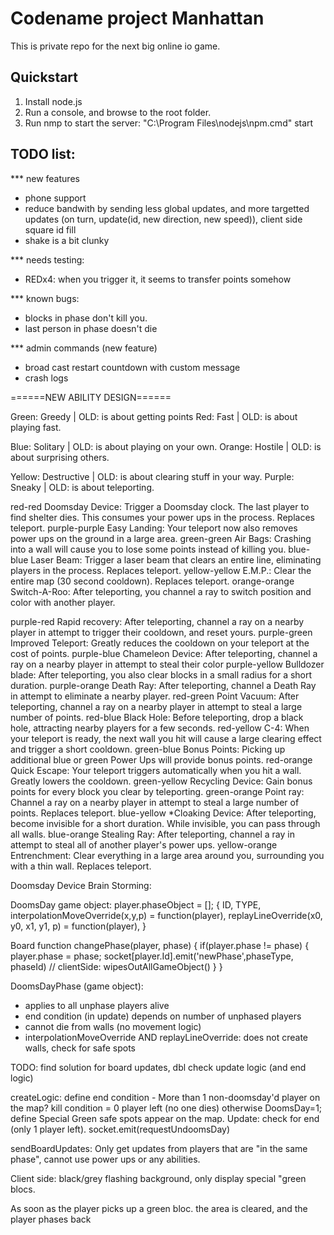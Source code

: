 # Codename project Manhattan

This is private repo for the next big online io game.

## Quickstart

1. Install node.js
2. Run a console, and browse to the root folder.
3. Run nmp to start the server: "C:\Program Files\nodejs\npm.cmd" start

## TODO list:

*** new features
- phone support
- reduce bandwith by sending less global updates, and more targetted updates (on turn, update(id, new direction, new speed)), client side square id fill
- shake is a bit clunky

*** needs testing:
- REDx4: when you trigger it, it seems to transfer points somehow

*** known bugs:
- blocks in phase don't kill you.
- last person in phase doesn't die

*** admin commands (new feature)
- broad cast restart countdown with custom message
- crash logs

======NEW ABILITY DESIGN======

Green:	Greedy		| OLD: is about getting points
Red:	Fast		| OLD: is about playing fast.

Blue:	Solitary	| OLD: is about playing on your own.
Orange:	Hostile		| OLD: is about surprising others.

Yellow: Destructive	| OLD: is about clearing stuff in your way.
Purple: Sneaky		| OLD: is about teleporting.



red-red			Doomsday Device: Trigger a Doomsday clock. The last player to find shelter dies. This consumes your power ups in the process. Replaces teleport.
purple-purple	Easy Landing: Your teleport now also removes power ups on the ground in a large area.
green-green		Air Bags: Crashing into a wall will cause you to lose some points instead of killing you.
blue-blue		Laser Beam: Trigger a laser beam that clears an entire line, eliminating players in the process. Replaces teleport.
yellow-yellow 	E.M.P.: Clear the entire map (30 second cooldown). Replaces teleport.
orange-orange	Switch-A-Roo: After teleporting, you channel a ray to switch position and color with another player.

purple-red		Rapid recovery: After teleporting, channel a ray on a nearby player in attempt to trigger their cooldown, and reset yours.
purple-green	Improved Teleport: Greatly reduces the cooldown on your teleport at the cost of points.
purple-blue		Chameleon Device: After teleporting, channel a ray on a nearby player in attempt to steal their color
purple-yellow	Bulldozer blade: After teleporting, you also clear blocks in a small radius for a short duration.
purple-orange	Death Ray: After teleporting, channel a Death Ray in attempt to eliminate a nearby player.
red-green		Point Vacuum: After teleporting, channel a ray on a nearby player in attempt to steal a large number of points. 
red-blue		Black Hole: Before teleporting, drop a black hole, attracting nearby players for a few seconds.
red-yellow		C-4: When your teleport is ready, the next wall you hit will cause a large clearing effect and trigger a short cooldown.
green-blue		Bonus Points: Picking up additional blue or green Power Ups will provide bonus points.
red-orange		Quick Escape: Your teleport triggers automatically when you hit a wall. Greatly lowers the cooldown. 
green-yellow	Recycling Device: Gain bonus points for every block you clear by teleporting.
green-orange	Point ray: Channel a ray on a nearby player in attempt to steal a large number of points. Replaces teleport.
blue-yellow		*Cloaking Device: After teleporting, become invisible for a short duration. While invisible, you can pass through all walls. 
blue-orange		Stealing Ray: After teleporting, channel a ray in attempt to steal all of another player's power ups.
yellow-orange	Entrenchment: Clear everything in a large area around you, surrounding you with a thin wall. Replaces teleport.




Doomsday Device Brain Storming:

DoomsDay game object:
player.phaseObject = [];
{
	ID,
	TYPE,
	interpolationMoveOverride(x,y,p) = function(player),
	replayLineOverride(x0, y0, x1, y1, p) = function(player),
}

Board function changePhase(player, phase) {
	if(player.phase != phase) {
		player.phase = phase;
		socket[player.Id].emit('newPhase',phaseType, phaseId)
		// clientSide: wipesOutAllGameObject()
	}
}

DoomsDayPhase (game object):
 - applies to all unphase players alive
 - end condition (in update) depends on number of unphased players
 - cannot die from walls (no movement logic)
 - interpolationMoveOverride AND replayLineOverride: does not create walls, check for safe spots

TODO: find solution for board updates, dbl check update logic (and end logic)

createLogic:
	define end condition - More than 1 non-doomsday'd player on the map? kill condition = 0 player left (no one dies) otherwise DoomsDay=1;
	define Special Green safe spots appear on the map.
Update: check for end (only 1 player left).
socket.emit(requestUndoomsDay)


sendBoardUpdates:
Only get updates from players that are "in the same phase", cannot use power ups or any abilities.

Client side:
black/grey flashing background, only display special "green blocs.

As soon as the player picks up a green bloc. the area is cleared, and the player phases back
